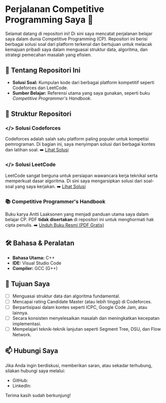 # Perjalanan Competitive Programming Saya 🚀

Selamat datang di repositori ini! Di sini saya mencatat perjalanan belajar saya dalam dunia Competitive Programming (CP). Repositori ini berisi berbagai solusi soal dari platform terkenal dan bertujuan untuk melacak kemajuan pribadi saya dalam menguasai struktur data, algoritma, dan strategi pemecahan masalah yang efisien.

## 📖 Tentang Repositori Ini

- **Solusi Soal:** Kumpulan kode dari berbagai platform kompetitif seperti Codeforces dan LeetCode.
- **Sumber Belajar:** Referensi utama yang saya gunakan, seperti buku *Competitive Programmer's Handbook*.

## 📂 Struktur Repositori

### </> Solusi Codeforces
Codeforces adalah salah satu platform paling populer untuk kompetisi pemrograman. Di bagian ini, saya menyimpan solusi dari berbagai kontes dan latihan soal.
➡️ [Lihat Solusi](./Codeforces/)

### </> Solusi LeetCode
LeetCode sangat berguna untuk persiapan wawancara kerja teknikal serta memperkuat dasar algoritma. Di sini saya mengarsipkan solusi dari soal-soal yang saya kerjakan.
➡️ [Lihat Solusi](./LeetCode/)

### 📚 Competitive Programmer's Handbook
Buku karya Antti Laaksonen yang menjadi panduan utama saya dalam belajar CP. PDF **tidak disertakan** di repositori ini untuk menghormati hak cipta penulis.
➡️ [Unduh Buku Resmi (PDF Gratis)](https://cses.fi/book/book.pdf)

## 🛠️ Bahasa & Peralatan

- **Bahasa Utama:** C++
- **IDE:** Visual Studio Code
- **Compiler:** GCC (G++)

## 🎯 Tujuan Saya

- [ ] Menguasai struktur data dan algoritma fundamental.
- [ ] Mencapai rating Candidate Master (atau lebih tinggi) di Codeforces.
- [ ] Berpartisipasi dalam kontes seperti ICPC, Google Code Jam, atau lainnya.
- [ ] Secara konsisten menyelesaikan masalah dan meningkatkan kecepatan implementasi.
- [ ] Mempelajari teknik-teknik lanjutan seperti Segment Tree, DSU, dan Flow Network.

## 📫 Hubungi Saya

Jika Anda ingin berdiskusi, memberikan saran, atau sekadar terhubung, silakan hubungi saya melalui:

- GitHub:
- LinkedIn:

Terima kasih sudah berkunjung!

